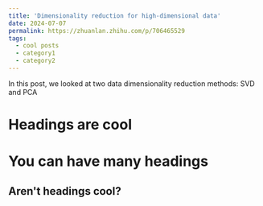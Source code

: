 ```yaml
---
title: 'Dimensionality reduction for high-dimensional data'
date: 2024-07-07
permalink: https://zhuanlan.zhihu.com/p/706465529
tags:
  - cool posts
  - category1
  - category2
---
```


In this post, we looked at two data dimensionality reduction methods: SVD and PCA

Headings are cool
======

You can have many headings
======

Aren't headings cool?
------
